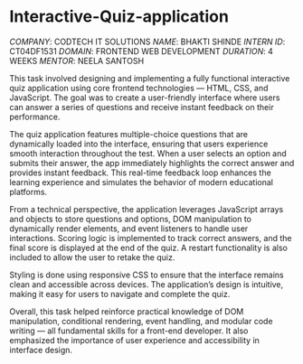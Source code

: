 # Interactive-Quiz-application
*COMPANY*: CODTECH IT SOLUTIONS
*NAME*: BHAKTI SHINDE
*INTERN ID*: CT04DF1531
*DOMAIN*: FRONTEND WEB DEVELOPMENT
*DURATION*: 4 WEEKS
*MENTOR*: NEELA SANTOSH

This task involved designing and implementing a fully functional interactive quiz application using core frontend technologies — HTML, CSS, and JavaScript. The goal was to create a user-friendly interface where users can answer a series of questions and receive instant feedback on their performance.

The quiz application features multiple-choice questions that are dynamically loaded into the interface, ensuring that users experience smooth interaction throughout the test. When a user selects an option and submits their answer, the app immediately highlights the correct answer and provides instant feedback. This real-time feedback loop enhances the learning experience and simulates the behavior of modern educational platforms.

From a technical perspective, the application leverages JavaScript arrays and objects to store questions and options, DOM manipulation to dynamically render elements, and event listeners to handle user interactions. Scoring logic is implemented to track correct answers, and the final score is displayed at the end of the quiz. A restart functionality is also included to allow the user to retake the quiz.

Styling is done using responsive CSS to ensure that the interface remains clean and accessible across devices. The application’s design is intuitive, making it easy for users to navigate and complete the quiz.

Overall, this task helped reinforce practical knowledge of DOM manipulation, conditional rendering, event handling, and modular code writing — all fundamental skills for a front-end developer. It also emphasized the importance of user experience and accessibility in interface design.

